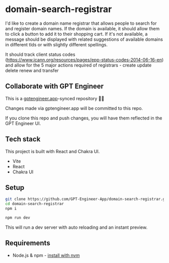 # domain-search-registrar

I'd like to create a domain name registrar that allows people to search for and register domain names. If the domain is available, it should allow them to click a button to add it to their shopping cart. If it's not available, a message should be displayed with related suggestions of available domains in different tlds or with slightly different spellings.

It should track client status codes (https://www.icann.org/resources/pages/epp-status-codes-2014-06-16-en) and allow for the 5 major actions required of registrars - create update delete renew and transfer

## Collaborate with GPT Engineer

This is a [gptengineer.app](https://gptengineer.app)-synced repository 🌟🤖

Changes made via gptengineer.app will be committed to this repo.

If you clone this repo and push changes, you will have them reflected in the GPT Engineer UI.

## Tech stack

This project is built with React and Chakra UI.

- Vite
- React
- Chakra UI

## Setup

```sh
git clone https://github.com/GPT-Engineer-App/domain-search-registrar.git
cd domain-search-registrar
npm i
```

```sh
npm run dev
```

This will run a dev server with auto reloading and an instant preview.

## Requirements

- Node.js & npm - [install with nvm](https://github.com/nvm-sh/nvm#installing-and-updating)

